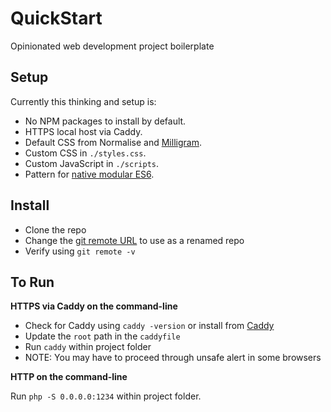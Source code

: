 # QuickStart

Opinionated web development project boilerplate

## Setup

Currently this thinking and setup is:

- No NPM packages to install by default.
- HTTPS local host via Caddy.
- Default CSS from Normalise and [Milligram](https://milligram.io/#grids).
- Custom CSS in `./styles.css`.
- Custom JavaScript in `./scripts`.
- Pattern for [native modular ES6](https://pb-journal.netlify.com/article#native-es-modules-5c388b71e60dff2d5d4689e6).

## Install

- Clone the repo
- Change the [git remote URL](https://help.github.com/en/github/using-git/changing-a-remotes-url) to use as a renamed repo  
- Verify using `git remote -v`

## To Run

**HTTPS via Caddy on the command-line**

- Check for Caddy using `caddy -version` or install from [Caddy](https://caddyserver.com/v1/tutorial/beginner)
- Update the `root` path in the `caddyfile` 
- Run `caddy` within project folder
- NOTE: You may have to proceed through unsafe alert in some browsers 

**HTTP on the command-line**

Run `php -S 0.0.0.0:1234` within project folder.
